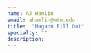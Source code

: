 ```yaml
---
name: AJ Hamlin
email: ahamlin@mtu.edu
title:  "Magann Fill Out"
specialty: ""
description:
---
```

